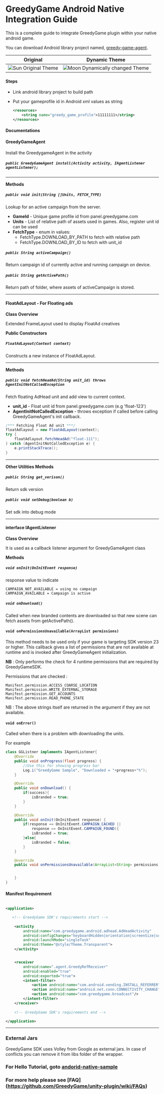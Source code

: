  GreedyGame Android Native Integration Guide
===================

This is a complete guide to integrate GreedyGame plugin within your native android game. 

You can download Android library project named, [greedy-game-agent](https://github.com/GreedyGame/android-native-plugin/releases).

| Original       | Dynamic Theme      |
| ------------- | ----------- |
| ![Sun Original Theme](screen-shots/sun.png?raw=true "Sun Original Theme" ) | ![Moon Dynamically changed Theme](screen-shots/moon.png?raw=true "Moon Dynamically changed Theme" ) |

#### Steps

* Link android library project to build path
* Put your gameprofile id in Android xml values as string

    ```xml
    <resources>
        <string name="greedy_game_profile">11111111</string>
    </resources>
    ```
    
#### Documentations

#### GreedyGameAgent

Install the GreedygameAgent in the activity

##### `public GreedyGameAgent install(Activity activity, IAgentListener agentListener);`

---------

**Methods**

##### `public void init(String []Units, FETCH_TYPE)`
Lookup for an active campaign from the server. 

* **GameId** - Unique game profile id from panel.greedygame.com
* **Units** - List of relative path of assets used in games. 
    Also, register unit id can be used
* **FetchType** - enum in values:
	* FetchType.DOWNLOAD_BY_PATH  to fetch with relative path
	* FetchType.DOWNLOAD_BY_ID to fetch with unit_id
    
##### `public String activeCampaign()`
Return campaign id of currently active and running campaign on device.

##### `public String getActivePath()`
 Return path of folder, where assets of activeCampaign is stored.

----

#### FloatAdLayout - For Floating ads
**Class Overview**

Extended FrameLayout used to display FloatAd creatives

**Public Constructors**
##### `FloatAdLayout(Context context)`

Constructs a new instance of FloatAdLayout.

----------

**Methods**

##### `public void fetchHeadAd(String unit_id) throws AgentInitNotCalledException`
Fetch floating AdHead unit and add view to current context. 

* **unit_id** - Float unit id from panel.greedygame.com (e.g 'float-123')
* **AgentInitNotCalledException** - throws exception if called before calling GreedyGameAgent's init callback.
    
```java
/*** Fetching Float Ad unit ***/
floatAdlayout = new FloatAdLayout(context);
try {
    floatAdlayout.fetchHeadAd("float-111");
} catch (AgentInitNotCalledException e) {
    e.printStackTrace();
}
```

----

**Other Utilities Methods**

##### `public String get_verison()`
Return sdk version
    
##### `public void setDebug(boolean b)`
Set sdk into debug mode

----

#### interface IAgentListener
**Class Overview**

It is used as a callback listener argument for GreedyGameAgent class

**Methods**
 
##### `void onInit(OnInitEvent response)`

response value to indicate

    CAMPAIGN_NOT_AVAILABLE = using no campaign
    CAMPAIGN_AVAILABLE = Campaign is active 

##### `void onDownload()`
Called when new branded contents are downloaded so that new scene can fetch assets from getActivePath().

#### `void onPermissionsUnavailable(ArrayList permissions)`

This method needs to be used only if your game is targeting SDK version 23 or higher. This callback gives a list of permissions that are not available at runtime and is invoked after GreedyGameAgent initialization.

**NB** : Only performs the check for 4 runtime permissions that are required by GreedyGameSDK.

Permissions that are checked :

    Manifest.permission.ACCESS_COARSE_LOCATION
    Manifest.permission.WRITE_EXTERNAL_STORAGE
    Manifest.permission.GET_ACCOUNTS
    Manifest.permission.READ_PHONE_STATE
NB : The above strings itself are returned in the argument if they are not available.

#### `void onError()`

Called when there is a problem with downloading the units.

For example

```java
class GGListner implements IAgentListener{
    @Override
    public void onProgress(float progress) {
        //Use this for showing progress bar
        Log.i("GreedyGame Sample", "Downloaded = "+progress+"%");
    }

    @Override
    public void onDownload() {
        if(success){
            isBranded = true;
        }
    }

    @Override
    public void onInit(OnInitEvent response) {
        if(response == OnInitEvent.CAMPAIGN_CACHED || 
            response == OnInitEvent.CAMPAIGN_FOUND){
            isBranded = true;
        }else{
            isBranded = false;
        }
    }

    @override
    public void onPermissionsUnavailable(ArrayList<String> permissions) {


    }
}
```

#### Manifest Requirement
```xml
    
<application>

   <!-- GreedyGame SDK's requirements start -->
   
    <activity
        android:name="com.greedygame.android.adhead.AdHeadActivity"
        android:configChanges="keyboardHidden|orientation|screenSize|screenLayout|layoutDirection"
        android:launchMode="singleTask"
        android:theme="@style/Theme.Transparent">
    </activity>


    <receiver
        android:name=".agent.GreedyRefReceiver"
        android:enabled="true"
        android:exported="true">
        <intent-filter>
            <action android:name="com.android.vending.INSTALL_REFERRER"/>
            <action android:name="android.net.conn.CONNECTIVITY_CHANGE"/>
            <action android:name="com.greedygame.broadcast"/>
        </intent-filter>
    </receiver>
    
    <!-- GreedyGame SDK's requirements end -->

</application>

```


---

### External Jars
GreedyGame SDK uses Volley from Google as external jars. In case of conflicts you can remove it from libs folder of the wrapper. 

### For Hello Tutorial, goto [andorid-native-sample](andorid-native-sample)  
### For more help please see [FAQ] (https://github.com/GreedyGame/unity-plugin/wiki/FAQs)
